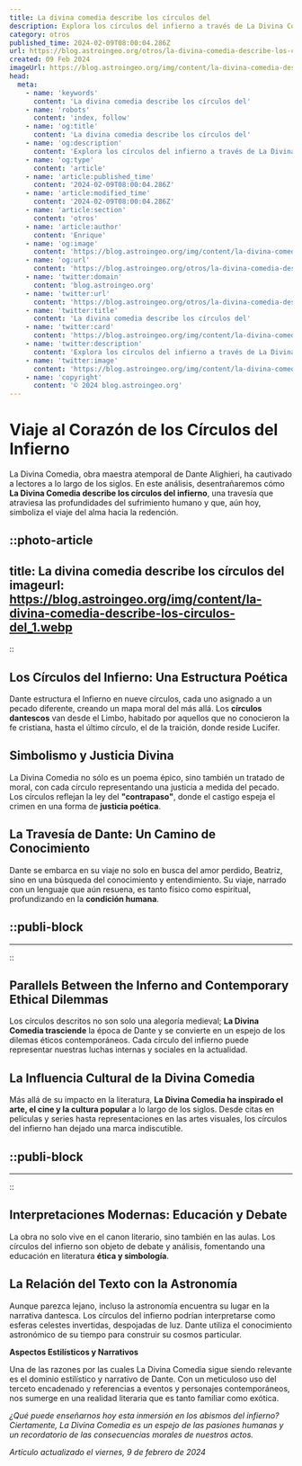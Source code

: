 ```yaml
---
title: La divina comedia describe los círculos del
description: Explora los círculos del infierno a través de La Divina Comedia, la obra maestra de Dante que revela los secretos del más allá.
category: otros
published_time: 2024-02-09T08:00:04.286Z
url: https://blog.astroingeo.org/otros/la-divina-comedia-describe-los-circulos-del
created: 09 Feb 2024
imageUrl: https://blog.astroingeo.org/img/content/la-divina-comedia-describe-los-circulos-del_1.webp
head:
  meta:
    - name: 'keywords'
      content: 'La divina comedia describe los círculos del'
    - name: 'robots'
      content: 'index, follow'
    - name: 'og:title'
      content: 'La divina comedia describe los círculos del'
    - name: 'og:description'
      content: 'Explora los círculos del infierno a través de La Divina Comedia, la obra maestra de Dante que revela los secretos del más allá.'
    - name: 'og:type'
      content: 'article'
    - name: 'article:published_time'
      content: '2024-02-09T08:00:04.286Z'
    - name: 'article:modified_time'
      content: '2024-02-09T08:00:04.286Z'
    - name: 'article:section'
      content: 'otros'
    - name: 'article:author'
      content: 'Enrique'
    - name: 'og:image'
      content: 'https://blog.astroingeo.org/img/content/la-divina-comedia-describe-los-circulos-del_1.webp'
    - name: 'og:url'
      content: 'https://blog.astroingeo.org/otros/la-divina-comedia-describe-los-circulos-del'
    - name: 'twitter:domain'
      content: 'blog.astroingeo.org'
    - name: 'twitter:url'
      content: 'https://blog.astroingeo.org/otros/la-divina-comedia-describe-los-circulos-del'
    - name: 'twitter:title'
      content: 'La divina comedia describe los círculos del'
    - name: 'twitter:card'
      content: 'https://blog.astroingeo.org/img/content/la-divina-comedia-describe-los-circulos-del_1.webp'
    - name: 'twitter:description'
      content: 'Explora los círculos del infierno a través de La Divina Comedia, la obra maestra de Dante que revela los secretos del más allá.'
    - name: 'twitter:image'
      content: 'https://blog.astroingeo.org/img/content/la-divina-comedia-describe-los-circulos-del_1.webp'
    - name: 'copyright'
      content: '© 2024 blog.astroingeo.org'
---
```

# Viaje al Corazón de los Círculos del Infierno

La Divina Comedia, obra maestra atemporal de Dante Alighieri, ha cautivado a lectores a lo largo de los siglos. En este análisis, desentrañaremos cómo **La Divina Comedia describe los círculos del infierno**, una travesía que atraviesa las profundidades del sufrimiento humano y que, aún hoy, simboliza el viaje del alma hacia la redención.


::photo-article
---
title: La divina comedia describe los círculos del
imageurl: https://blog.astroingeo.org/img/content/la-divina-comedia-describe-los-circulos-del_1.webp
---
::



## Los Círculos del Infierno: Una Estructura Poética

Dante estructura el Infierno en nueve círculos, cada uno asignado a un pecado diferente, creando un mapa moral del más allá. Los **círculos dantescos** van desde el Limbo, habitado por aquellos que no conocieron la fe cristiana, hasta el último círculo, el de la traición, donde reside Lucifer.

## Simbolismo y Justicia Divina

La Divina Comedia no sólo es un poema épico, sino también un tratado de moral, con cada círculo representando una justicia a medida del pecado. Los círculos reflejan la ley del **"contrapaso"**, donde el castigo espeja el crimen en una forma de **justicia poética**.

## La Travesía de Dante: Un Camino de Conocimiento

Dante se embarca en su viaje no solo en busca del amor perdido, Beatriz, sino en una búsqueda del conocimiento y entendimiento. Su viaje, narrado con un lenguaje que aún resuena, es tanto físico como espiritual, profundizando en la **condición humana**.


  ::publi-block
  ---
  ---
  ::
  
  

## Parallels Between the Inferno and Contemporary Ethical Dilemmas

Los círculos descritos no son solo una alegoría medieval; **La Divina Comedia trasciende** la época de Dante y se convierte en un espejo de los dilemas éticos contemporáneos. Cada círculo del infierno puede representar nuestras luchas internas y sociales en la actualidad.

## La Influencia Cultural de la Divina Comedia

Más allá de su impacto en la literatura, **La Divina Comedia ha inspirado el arte, el cine y la cultura popular** a lo largo de los siglos. Desde citas en películas y series hasta representaciones en las artes visuales, los círculos del infierno han dejado una marca indiscutible.


  ::publi-block
  ---
  ---
  ::
  
  

## Interpretaciones Modernas: Educación y Debate

La obra no solo vive en el canon literario, sino también en las aulas. Los círculos del infierno son objeto de debate y análisis, fomentando una educación en literatura **ética y simbología**.

## La Relación del Texto con la Astronomía

Aunque parezca lejano, incluso la astronomía encuentra su lugar en la narrativa dantesca. Los círculos del infierno podrían interpretarse como esferas celestes invertidas, despojadas de luz. Dante utiliza el conocimiento astronómico de su tiempo para construir su cosmos particular.

**Aspectos Estilísticos y Narrativos**

Una de las razones por las cuales La Divina Comedia sigue siendo relevante es el dominio estilístico y narrativo de Dante. Con un meticuloso uso del terceto encadenado y referencias a eventos y personajes contemporáneos, nos sumerge en una realidad literaria que es tanto familiar como exótica.

*¿Qué puede enseñarnos hoy esta inmersión en los abismos del infierno? Ciertamente, La Divina Comedia es un espejo de las pasiones humanas y un recordatorio de las consecuencias morales de nuestros actos.*

_Artículo actualizado el viernes, 9 de febrero de 2024_
